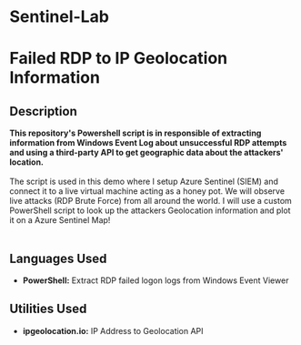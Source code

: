 # Sentinel-Lab
<h1>Failed RDP to IP Geolocation Information</h1>
<h2>Description</h2>
<b>This repository's Powershell script is in responsible of extracting information from Windows Event Log about unsuccessful RDP attempts and using a third-party API to get geographic data about the attackers' location.
</b>
<br />
<br />
The script is used in this demo where I setup Azure Sentinel (SIEM) and connect it to a live virtual machine acting as a honey pot.
We will observe live attacks (RDP Brute Force) from all around the world. I will use a custom PowerShell script to
look up the attackers Geolocation information and plot it on a Azure Sentinel Map!
<br />
<br />

</p>
<h2>Languages Used</h2>

- <b>PowerShell:</b> Extract RDP failed logon logs from Windows Event Viewer 

<h2>Utilities Used</h2>

- <b>ipgeolocation.io:</b> IP Address to Geolocation API
